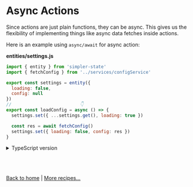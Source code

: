 # Async Actions

Since actions are just plain functions, they can be async. This gives us the flexibility of implementing things like async data fetches inside actions.

Here is an example using `async/await` for async action:

**entities/settings.js**
```js
import { entity } from 'simpler-state'
import { fetchConfig } from '../services/configService'

export const settings = entity({
  loading: false,
  config: null
})
//                          👇
export const loadConfig = async () => {
  settings.set({ ...settings.get(), loading: true })

  const res = await fetchConfig()
  settings.set({ loading: false, config: res })
}
```

<details>
  <summary>TypeScript version</summary><br/>

**entities/settings.ts**
```ts
import { entity } from 'simpler-state'
import { fetchConfig, Config } from '../services/configService'

export interface Settings {
  loading: boolean
  config: Config
}

export const settings = entity<Settings>({
  loading: false,
  config: null
})
//                          👇
export const loadConfig = async () => {
  settings.set({ ...settings.get(), loading: true })

  const res = await fetchConfig()
  settings.set({ loading: false, config: res })
}               
```

</details><br />

<br /><br />
[Back to home](index.html) | [More recipes...](recipes.html)
